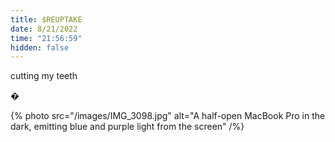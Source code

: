 ```yaml
---
title: $REUPTAKE
date: 8/21/2022
time: "21:56:59"
hidden: false
---
```


cutting my teeth

�

{% photo src="/images/IMG_3098.jpg" alt="A half-open MacBook Pro in the dark, emitting blue and purple light from the screen" /%}
